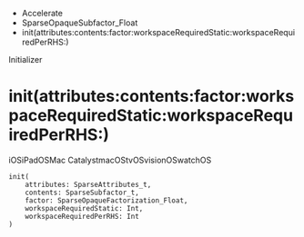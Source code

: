 

- Accelerate
- SparseOpaqueSubfactor_Float
-  init(attributes:contents:factor:workspaceRequiredStatic:workspaceRequiredPerRHS:) 

Initializer

# init(attributes:contents:factor:workspaceRequiredStatic:workspaceRequiredPerRHS:)

iOSiPadOSMac CatalystmacOStvOSvisionOSwatchOS

``` source
init(
    attributes: SparseAttributes_t,
    contents: SparseSubfactor_t,
    factor: SparseOpaqueFactorization_Float,
    workspaceRequiredStatic: Int,
    workspaceRequiredPerRHS: Int
)
```

